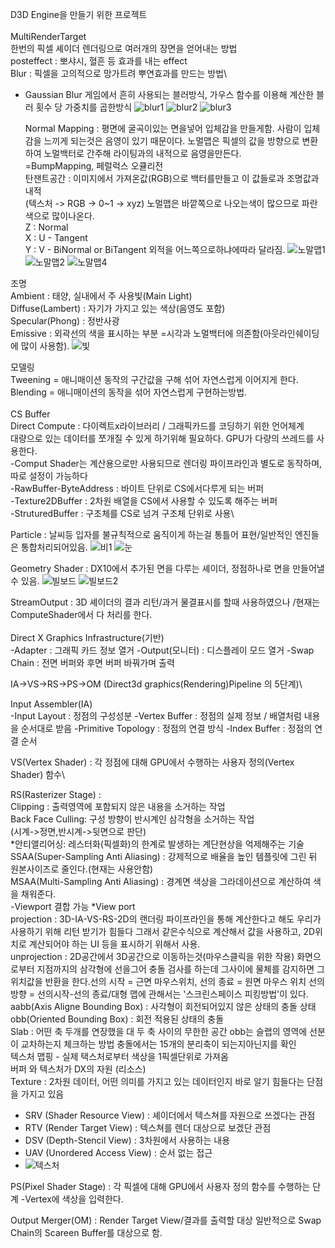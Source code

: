 D3D Engine을 만들기 위한 프로젝트\
\
MultiRenderTarget \
한번의 픽셀 셰이더 렌더링으로 여러개의 장면을 얻어내는 방법\
posteffect : 뽀샤시, 혈흔 등 효과를 내는 effect\
Blur : 픽셀을 고의적으로 망가트려 뿌연효과를 만드는 방법\
- Gaussian Blur 게임에서 흔히 사용되는 블러방식, 가우스 함수를 이용해 계산한 블러 횟수 당 가중치를 곱한방식
![blur1](https://user-images.githubusercontent.com/93506849/165056088-30eeeab9-bcbe-4e71-83a0-4b6e7e03e445.JPG)
![blur2](https://user-images.githubusercontent.com/93506849/165056098-d0ec6b9e-51d2-4618-8ebd-7c4f0a5acb30.JPG)
![blur3](https://user-images.githubusercontent.com/93506849/165056110-896891e0-a888-4454-88dc-638d5b32f021.JPG)


 
 
  Normal Mapping : 평면에 굴곡이있는 면을넣어 입체감을 만들게함. 사람이 입체감을 느끼게 되는것은 음영이 있기 때문이다. 노멀맵은 픽셀의 값을 방향으로 변환하여 노멀백터로 간주해 라이팅과의 내적으로 음영을만든다.\
	=BumpMapping, 페럴럭스 오큘리전\
  탄잰트공간 : 이미지에서 가져온값(RGB)으로 백터를만들고 이 값들로과 조명값과 내적\
	(텍스처 -> RGB -> 0~1 -> xyz) 노멀맵은 바깥쪽으로 나오는색이 많으므로 파란색으로 많이나온다. \
	Z : Normal\
	X : U - Tangent\
	Y : V - BiNormal or BiTangent 외적을 어느쪽으로하냐에따라 달라짐.
![노말맵1](https://user-images.githubusercontent.com/93506849/165054476-0486f0aa-d3df-4deb-bffc-af9d49b388bb.JPG)
![노말맵2](https://user-images.githubusercontent.com/93506849/165054706-e7993c3f-f705-4343-b2db-1c1ae03401f6.JPG)
![노말맵4](https://user-images.githubusercontent.com/93506849/165054731-5381731f-2ea8-43e8-a62a-10c408633422.JPG)





조명\
 Ambient : 태양, 실내에서 주 사용빛(Main Light)\
 Diffuse(Lambert) : 자기가 가지고 있는 색상(음영도 포함)\
 Specular(Phong) : 정반사광\
 Emissive : 외곽선의 색을 표시하는 부분 =시각과 노멀백터에 의존함(아웃라인쉐이딩에 많이 사용함).
 ![빛](https://user-images.githubusercontent.com/93506849/165054425-eabae885-1037-4491-8d05-3a397781ce7c.JPG)



모델링\
Tweening = 애니매이션 동작의 구간값을 구해 섞어 자연스럽게 이어지게 한다.\
Blending = 애니매이션의 동작을 섞어 자연스럽게 구현하는방법.\
\
CS Buffer\
Direct Compute : 다이렉트x라이브러리 / 그래픽카드를 코딩하기 위한 언어체계\
		대량으로 있는 데이터를 쪼개질 수 있게 하기위해 필요하다. GPU가 다량의 쓰레드를 사용한다.\
	-Comput Shader는 계산용으로만 사용되므로 렌더링 파이프라인과 별도로 동작하며, 따로 설정이 가능하다\
	-RawBuffer-ByteAddress : 바이트 단위로 CS에서다루게 되는 버퍼\
	-Texture2DBuffer : 2차원 배열을 CS에서 사용할 수 있도록 해주는 버퍼\
	-StruturedBuffer : 구조체를 CS로 넘겨 구조체 단위로 사용\
	
Particle : 날씨등 입자를 불규칙적으로 움직이게 하는걸 통틀어 표현/일반적인 엔진들은 통합처리되어있음.
![비1](https://user-images.githubusercontent.com/93506849/165088093-3b2f3a0f-6428-4604-9084-20153998d0ea.JPG)
![눈](https://user-images.githubusercontent.com/93506849/165088153-e8dde867-a4d7-423f-bb53-102ac4c2951a.JPG)

Geometry Shader : DX10에서 추가된 면을 다루는 셰이더,  정점하나로 면을 만들어낼 수 있음.
![빌보드](https://user-images.githubusercontent.com/93506849/165087939-3ed08ae1-45d8-40aa-b303-630cd00777ec.JPG)
![빌보드2](https://user-images.githubusercontent.com/93506849/165087953-c05ae996-1214-40d7-854a-d40aaf7a1452.JPG)

StreamOutput : 3D 셰이더의 결과 리턴/과거 물결표시를 할때 사용하였으나 /현재는 ComputeShader에서 다 처리를 한다.
\
\
Direct X Graphics Infrastructure(기반)\
-Adapter : 그래픽 카드 정보 열거
-Output(모니터) : 디스플레이 모드 열거
-Swap Chain  : 전면 버퍼와 후면 버퍼 바꿔가며 출력

IA->VS->RS->PS->OM  (Direct3d graphics(Rendering)Pipeline 의 5단계)\
 
Input Assembler(IA)\
-Input Layout : 정점의 구성성분
-Vertex Buffer : 정점의 실제 정보 / 배열처럼 내용을 순서대로 받음
-Primitive Topology : 정점의 연결 방식
-Index Buffer : 정점의 연결 순서

VS(Vertex Shader) : 각 정점에 대해 GPU에서 수행하는 사용자 정의(Vertex Shader) 함수\

RS(Rasterizer Stage) : \
  Clipping : 출력영역에 포함되지 않은 내용을 소거하는 작업\
  Back Face Culling: 구성 방향이 반시계인 삼각형을 소거하는 작업\
   (시계->정면,반시계->뒷면으로 판단)\
  *안티앨리어싱: 레스터화(픽셀화)의 한계로 발생하는 계단현상을 억제해주는 기술\
  SSAA(Super-Sampling Anti Aliasing) : 강제적으로 배율을 높인 템플릿에 그린 뒤 원본사이즈로 줄인다.(현재는 사용안함)\
  MSAA(Multi-Sampling Anti Aliasing) : 경계면 색상을 그라데이션으로 계산하여 색을 채워준다.\
-Viewport 결합 가능
 *View port \
projection : 3D-IA-VS-RS-2D의 랜더링 파이프라인을 통해 계산한다고 해도 우리가 사용하기 위해 리턴 받기가 힘들다 그래서 같은수식으로 계산해서 값을 사용하고,
	2D위치로 계산되어야 하는  UI 등을 표시하기 위해서 사용.\
unprojection : 2D공간에서 3D공간으로 이동하는것(마우스클릭을 위한 작용) 화면으로부터 지점까지의 삼각형에 선을그어 충돌 검사를 하는데 그사이에 물체를
	감지하면  그위치값을 반환을 한다.선의 시작 = 근면 마우스위치, 선의 종료 = 원면 마우스 위치 선의 방향 = 선의시작-선의 종료/대형 맵에 관해서는 '스크린스페이스 피킹방법'이 있다.\
aabb(Axis Aligne Bounding Box) : 사각형이 회전되어있지 않은 상태의 충돌 상태\
obb(Oriented Bounding Box) : 회전 적용된 상태의 충돌\
	Slab  : 어떤 축 두개를 연장했을 대 두 축 사이의 무한한 공간 obb는 슬랩의 영역에 선분이 교차하는지 체크하는 방법
충돌에서는 15개의 분리축이 되는지아닌지를 확인\
  텍스처 맵핑 - 실제 택스처로부터 색상을 1픽셀단위로 가져옴
\
버퍼 와 텍스처가 DX의 자원 (리소스)\
Texture : 2차원 데이터, 어떤 의미를 가지고 있는 데이터인지 바로 알기 힘들다는 단점을 가지고 있음
  - SRV (Shader Resource View) : 셰이더에서 텍스쳐를 자원으로 쓰겠다는 관점 
  - RTV (Render Target View) : 텍스쳐를 렌더 대상으로 보겠단 관점 
  - DSV (Depth-Stencil View) :  3차원에서 사용하는 내용
  - UAV (Unordered Access View) : 순서 없는 접근
  -  ![텍스처](https://user-images.githubusercontent.com/93506849/165050345-e6992aaf-a3ba-4e8e-98cc-b07bb6227bb7.JPG)


PS(Pixel Shader Stage) : 각 픽셀에 대해 GPU에서 사용자 정의 함수를 수행하는 단계
-Vertex에 색상을 입력한다.

Output Merger(OM) : Render Target View/결과를 출력할 대상 일반적으로 Swap Chain의 Scareen Buffer를 대상으로 함.



